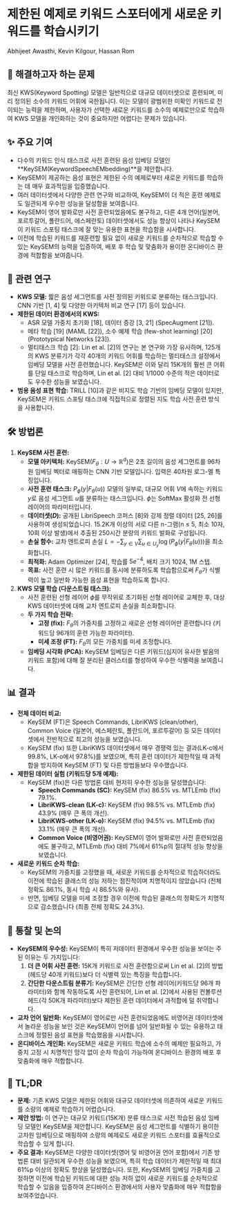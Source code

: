 # 제한된 예제로 키워드 스포터에게 새로운 키워드를 학습시키기
Abhijeet Awasthi, Kevin Kilgour, Hassan Rom

## 🧩 해결하고자 하는 문제
최신 KWS(Keyword Spotting) 모델은 일반적으로 대규모 데이터셋으로 훈련되며, 미리 정의된 소수의 키워드 어휘에 국한됩니다. 이는 모델이 광범위한 미확인 키워드로 전이되는 능력을 제한하며, 사용자가 선택한 새로운 키워드를 소수의 예제로만으로 학습하여 KWS 모델을 개인화하는 것이 중요하지만 어렵다는 문제가 있습니다.

## ✨ 주요 기여
*   다수의 키워드 인식 태스크로 사전 훈련된 음성 임베딩 모델인 **KeySEM(KeywordSpeechEMbedding)**을 제안합니다.
*   KeySEM이 제공하는 음성 표현은 제한된 수의 예제로부터 새로운 키워드를 학습하는 데 매우 효과적임을 입증했습니다.
*   여러 데이터셋에서 다양한 관련 연구와 비교하여, KeySEM이 더 적은 훈련 예제로도 일관되게 우수한 성능을 달성함을 보여줍니다.
*   KeySEM이 영어 발화로만 사전 훈련되었음에도 불구하고, 다른 4개 언어(일본어, 포르투갈어, 폴란드어, 에스페란토) 데이터셋에서도 성능 향상이 나타나 KeySEM이 키워드 스포팅 태스크에 잘 맞는 유용한 표현을 학습함을 시사합니다.
*   이전에 학습된 키워드를 재훈련할 필요 없이 새로운 키워드를 순차적으로 학습할 수 있는 KeySEM의 능력을 입증하여, 배포 후 학습 및 맞춤화가 용이한 온디바이스 환경에 적합함을 보여줍니다.

## 📎 관련 연구
*   **KWS 모델:** 짧은 음성 세그먼트를 사전 정의된 키워드로 분류하는 태스크입니다. CNN 기반 [1, 4] 및 다양한 아키텍처 비교 연구 [17] 등이 있습니다.
*   **제한된 데이터 환경에서의 KWS:**
    *   ASR 모델 가중치 초기화 [18], 데이터 증강 [3, 21] (SpecAugment [21]).
    *   메타 학습 [19] (MAML [22]), 소수 예제 학습 (few-shot learning) [20] (Prototypical Networks [23]).
    *   멀티태스크 학습 [2]: Lin et al. [2]의 연구는 본 연구와 가장 유사하며, 125개의 KWS 분류기가 각각 40개의 키워드 어휘를 학습하는 멀티태스크 설정에서 임베딩 모델을 사전 훈련했습니다. KeySEM은 이와 달리 15K개의 훨씬 큰 어휘를 단일 태스크로 학습하며, Lin et al. [2] 대비 1/1000 수준의 적은 데이터로도 우수한 성능을 보였습니다.
*   **범용 음성 표현 학습:** TRILL [10]과 같은 비지도 학습 기반의 임베딩 모델이 있지만, KeySEM은 키워드 스포팅 태스크에 직접적으로 정렬된 지도 학습 사전 훈련 방식을 사용합니다.

## 🛠️ 방법론
1.  **KeySEM 사전 훈련:**
    *   **모델 아키텍처:** KeySEM($F_{\theta}: U \rightarrow \mathbb{R}^{d}$)은 2초 길이의 음성 세그먼트를 96차원 임베딩 벡터로 매핑하는 CNN 기반 모델입니다. 입력은 40차원 로그-멜 특징입니다.
    *   **사전 훈련 태스크:** $P_{\phi}(y|F_{\theta}(u))$ 모델의 일부로, 대규모 어휘 $V$에 속하는 키워드 $y$로 음성 세그먼트 $u$를 분류하는 태스크입니다. $\phi$는 SoftMax 활성화 전 선형 레이어의 파라미터입니다.
    *   **데이터셋($D$):** 공개된 LibriSpeech 코퍼스 [8]와 강제 정렬 데이터 [25, 26]를 사용하여 생성되었습니다. 15.2K개 이상의 서로 다른 n-그램(n $\le$ 5, 최소 10자, 10회 이상 발생)에서 추출된 250시간 분량의 키워드 발화로 구성됩니다.
    *   **손실 함수:** 교차 엔트로피 손실 $L = -\sum_{y \in V} \sum_{u \in U_y} \log(P_{\phi}(y|F_{\theta}(u)))$을 최소화합니다.
    *   **최적화:** Adam Optimizer [24], 학습률 $5e^{-4}$, 배치 크기 1024, 1M 스텝.
    *   **목표:** 사전 훈련 시 많은 키워드를 동시에 분류하도록 학습함으로써 $F_{\theta}$가 식별력이 높고 일반화 가능한 음성 표현을 학습하도록 합니다.
2.  **KWS 모델 학습 (다운스트림 태스크):**
    *   사전 훈련된 선형 레이어 $\phi$를 무작위로 초기화된 선형 레이어로 교체한 후, 대상 KWS 데이터셋에 대해 교차 엔트로피 손실을 최소화합니다.
    *   **두 가지 학습 전략:**
        *   **고정 (fix):** $F_{\theta}$의 가중치를 고정하고 새로운 선형 레이어만 훈련합니다 (키워드당 96개의 훈련 가능한 파라미터).
        *   **미세 조정 (FT):** $F_{\theta}$의 모든 가중치를 미세 조정합니다.
    *   **임베딩 시각화 (PCA):** KeySEM 임베딩은 다른 키워드(심지어 유사한 발음의 키워드 포함)에 대해 잘 분리된 클러스터를 형성하여 우수한 식별력을 보여줍니다.

## 📊 결과
*   **전체 데이터 비교:**
    *   KeySEM (FT)은 Speech Commands, LibriKWS (clean/other), Common Voice (일본어, 에스페란토, 폴란드어, 포르투갈어) 등 모든 데이터셋에서 전반적으로 최고의 성능을 보였습니다.
    *   KeySEM (fix) 또한 LibriKWS 데이터셋에서 매우 경쟁력 있는 결과(LK-c에서 99.8%, LK-o에서 97.8%)를 보였으며, 특히 훈련 데이터가 제한적일 때 과적합을 방지하여 KeySEM (FT) 및 다른 방법들보다 우수했습니다.
*   **제한된 데이터 실험 (키워드당 5개 예제):**
    *   KeySEM (fix)은 다른 방법론 대비 현저히 우수한 성능을 달성했습니다:
        *   **Speech Commands (SC):** KeySEM (fix) 86.5% vs. MTLEmb (fix) 79.1%.
        *   **LibriKWS-clean (LK-c):** KeySEM (fix) 98.5% vs. MTLEmb (fix) 43.9% (매우 큰 폭의 개선).
        *   **LibriKWS-other (LK-o):** KeySEM (fix) 94.5% vs. MTLEmb (fix) 33.1% (매우 큰 폭의 개선).
        *   **Common Voice (비영어권):** KeySEM이 영어 발화로만 사전 훈련되었음에도 불구하고, MTLEmb (fix) 대비 7%에서 61%p의 절대적 성능 향상을 보였습니다.
*   **새로운 키워드 순차 학습:**
    *   KeySEM의 가중치를 고정했을 때, 새로운 키워드를 순차적으로 학습하더라도 이전에 학습된 클래스의 성능 저하는 점진적이며 치명적이지 않았습니다 (전체 정확도 86.1%, 동시 학습 시 86.5%와 유사).
    *   반면, 임베딩 모델을 미세 조정할 경우 이전에 학습된 클래스의 정확도가 치명적으로 감소했습니다 (최종 전체 정확도 24.3%).

## 🧠 통찰 및 논의
*   **KeySEM의 우수성:** KeySEM이 특히 저데이터 환경에서 우수한 성능을 보이는 주된 이유는 두 가지입니다:
    1.  **더 큰 어휘 사전 훈련:** 15K개 키워드로 사전 훈련함으로써 Lin et al. [2]의 방법(헤드당 40개 키워드)보다 더 식별력 있는 특징을 학습합니다.
    2.  **간단한 다운스트림 분류기:** KeySEM은 간단한 선형 레이어(키워드당 96개 파라미터)와 함께 작동하도록 사전 훈련되어, Lin et al. [2]에서 사용된 컨볼루션 헤드(각 50K개 파라미터)보다 제한된 훈련 데이터에서 과적합에 덜 취약합니다.
*   **교차 언어 일반화:** KeySEM이 영어로만 사전 훈련되었음에도 비영어권 데이터셋에서 놀라운 성능을 보인 것은 KeySEM이 언어를 넘어 일반화될 수 있는 유용하고 태스크에 정렬된 음성 표현을 학습했음을 시사합니다.
*   **온디바이스 개인화:** KeySEM은 새로운 키워드 학습에 소수의 예제만 필요하고, 가중치 고정 시 치명적인 망각 없이 순차 학습이 가능하여 온디바이스 환경의 배포 후 맞춤화에 매우 적합합니다.

## 📌 TL;DR
*   **문제:** 기존 KWS 모델은 제한된 어휘와 대규모 데이터셋에 의존하여 새로운 키워드를 소량의 예제로 학습하기 어렵습니다.
*   **제안 방법:** 이 연구는 대규모 키워드(15K개) 분류 태스크로 사전 학습된 음성 임베딩 모델인 KeySEM을 제안합니다. KeySEM은 음성 세그먼트를 식별하기 용이한 고차원 임베딩으로 매핑하여 소량의 예제로도 새로운 키워드 스포터를 효율적으로 학습할 수 있게 합니다.
*   **주요 결과:** KeySEM은 다양한 데이터셋(영어 및 비영어권 언어 포함)에서 기존 방법론 대비 일관되게 우수한 성능을 보였으며, 특히 학습 데이터가 제한적일 때 최대 61%p 이상의 정확도 향상을 달성했습니다. 또한, KeySEM의 임베딩 가중치를 고정하면 이전에 학습된 키워드에 대한 성능 저하 없이 새로운 키워드를 순차적으로 학습할 수 있음을 입증하여 온디바이스 환경에서의 사용자 맞춤화에 매우 적합함을 보여주었습니다.